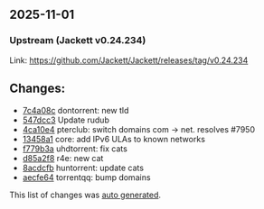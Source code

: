 ## 2025-11-01
### Upstream (Jackett v0.24.234)
Link: https://github.com/Jackett/Jackett/releases/tag/v0.24.234


## Changes:
* [7c4a08c](https://github.com/Jackett/Jackett/commit/7c4a08c7ccaf196113f5b6a157e89b0c37b9f656) dontorrent: new tld
* [547dcc3](https://github.com/Jackett/Jackett/commit/547dcc3bde4ff5d7f43eff296631a75af1211a86) Update rudub
* [4ca10e4](https://github.com/Jackett/Jackett/commit/4ca10e45e52d92fa2d7840458b2b9326e4b94bc1) pterclub: switch domains com -> net. resolves #7950
* [13458a1](https://github.com/Jackett/Jackett/commit/13458a16eb70deea45ed51e97c176dd69025aab3) core: add IPv6 ULAs to known networks
* [f779b3a](https://github.com/Jackett/Jackett/commit/f779b3ac8085e1df159d07e93b5306426e9280bc) uhdtorrent: fix cats
* [d85a2f8](https://github.com/Jackett/Jackett/commit/d85a2f84f3116aaaf7123929dffe5e010cb16f56) r4e: new cat
* [8acdcfb](https://github.com/Jackett/Jackett/commit/8acdcfb935ec8564858a7262f0754e4c20a854dc) huntorrent: update cats
* [aecfe64](https://github.com/Jackett/Jackett/commit/aecfe64819a8b0ab2da63d179f3621cadf1d53d5) torrentqq: bump domains

This list of changes was [auto generated](https://dev.azure.com/Jackett/Jackett/_build/results?buildId=14751&view=logs).
